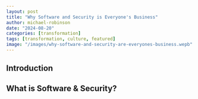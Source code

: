 ```yaml
---
layout: post
title: "Why Software and Security is Everyone's Business"
author: michael-robinson
date: "2024-08-20"
categories: [transformation]
tags: [transformation, culture, featured]
image: "/images/why-software-and-security-are-everyones-business.wepb"
---
```


## Introduction

## What is Software & Security?
